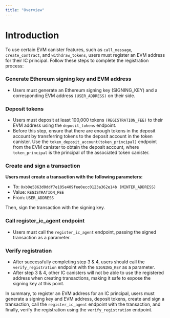 ```yaml
---
title: "Overview"
---
```


# Introduction

To use certain EVM canister features, such as `call_message`, `create_contract`, and `withdraw_tokens`, users must register an EVM address for their IC principal. Follow these steps to complete the registration process:

### Generate Ethereum signing key and EVM address
- Users must generate an Ethereum signing key (SIGNING_KEY) and a corresponding EVM address `(USER_ADDRESS)` on their side.

### Deposit tokens
- Users must deposit at least 100,000 tokens `(REGISTRATION_FEE)` to their EVM address using the `deposit_tokens` endpoint.
- Before this step, ensure that there are enough tokens in the deposit account by transferring tokens to the deposit account in the token canister. Use the `token_deposit_account(token_principal)` endpoint from the EVM canister to obtain the deposit account, where `token_principal` is the principal of the associated token canister.

### Create and sign a transaction 
**Users must create a transaction with the following parameters:** 
- To: `0xb0e5863d0ddf7e105e409fee0ecc0123a362e14b (MINTER_ADDRESS)`
- Value: `REGISTRATION_FEE`
- From: `USER_ADDRESS`

Then, sign the transaction with the signing key.

### Call register_ic_agent endpoint
- Users must call the `register_ic_agent` endpoint, passing the signed transaction as a parameter.

### Verify registration 
- After successfully completing step 3 & 4, users should call the `verify_registration` endpoint with the `SIGNING_KEY` as a parameter. 
- After step 3 & 4, other IC canisters will not be able to use the registered address when creating transactions, making it safe to expose the signing key at this point.

In summary, to register an EVM address for an IC principal, users must generate a signing key and EVM address, deposit tokens, create and sign a transaction, call the `register_ic_agent` endpoint with the transaction, and finally, verify the registration using the `verify_registration` endpoint.
